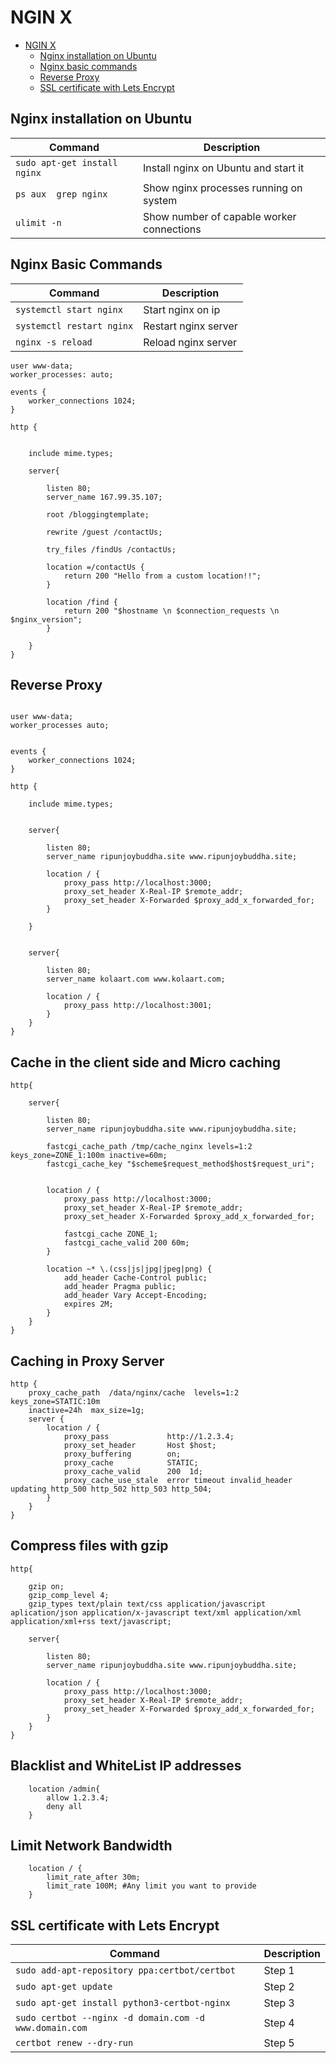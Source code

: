 NGIN    X
============

- [NGIN    X](#ngin----x)
  - [Nginx installation on Ubuntu](#nginx-installation-on-ubuntu)
  - [Nginx basic commands](#nginx-basic-commands)
  - [Reverse Proxy](#reverse-proxy)
  - [SSL certificate with Lets Encrypt](#ssl-certificate-with-lets-encrypt)


## Nginx installation on Ubuntu

| Command                       | Description                            |
| ----------------------------- | -------------------------------------- |
| `sudo apt-get install nginx ` | Install nginx on Ubuntu and start it   |
| `ps aux  grep nginx`| Show nginx processes running on system |
| `ulimit -n`| Show number of capable worker connections |


## Nginx Basic Commands

| Command                       | Description                            |
| ----------------------------- | -------------------------------------- |
| `systemctl start nginx`| Start nginx on ip |
| `systemctl restart nginx`| Restart nginx server |
| `nginx -s reload`| Reload nginx server |


```
user www-data;
worker_processes: auto;

events {
    worker_connections 1024;
}

http {


    include mime.types;

    server{

        listen 80;
        server_name 167.99.35.107;

        root /bloggingtemplate;

        rewrite /guest /contactUs;

        try_files /findUs /contactUs;

        location =/contactUs {
            return 200 "Hello from a custom location!!";
        }

        location /find {
            return 200 "$hostname \n $connection_requests \n $nginx_version";
        }

    }
}

```


## Reverse Proxy

```
    
user www-data;
worker_processes auto;


events {
    worker_connections 1024;
}

http {

    include mime.types;


    server{

        listen 80;
        server_name ripunjoybuddha.site www.ripunjoybuddha.site;

        location / {
            proxy_pass http://localhost:3000;
            proxy_set_header X-Real-IP $remote_addr;
            proxy_set_header X-Forwarded $proxy_add_x_forwarded_for;
        }

    }


    server{

        listen 80;
        server_name kolaart.com www.kolaart.com;

        location / {
            proxy_pass http://localhost:3001;
        }
    }
}

```

## Cache in the client side and Micro caching
```
http{

    server{

        listen 80;
        server_name ripunjoybuddha.site www.ripunjoybuddha.site;

        fastcgi_cache_path /tmp/cache_nginx levels=1:2 keys_zone=ZONE_1:100m inactive=60m;
        fastcgi_cache_key "$scheme$request_method$host$request_uri";


        location / {
            proxy_pass http://localhost:3000;
            proxy_set_header X-Real-IP $remote_addr;
            proxy_set_header X-Forwarded $proxy_add_x_forwarded_for;

            fastcgi_cache ZONE_1;
            fastcgi_cache_valid 200 60m;
        }

        location ~* \.(css|js|jpg|jpeg|png) {
            add_header Cache-Control public;
            add_header Pragma public;
            add_header Vary Accept-Encoding;
            expires 2M;
        }
    }
}

```

## Caching in Proxy Server
```
http {
    proxy_cache_path  /data/nginx/cache  levels=1:2    keys_zone=STATIC:10m
    inactive=24h  max_size=1g;
    server {
        location / {
            proxy_pass             http://1.2.3.4;
            proxy_set_header       Host $host;
            proxy_buffering        on;
            proxy_cache            STATIC;
            proxy_cache_valid      200  1d;
            proxy_cache_use_stale  error timeout invalid_header updating http_500 http_502 http_503 http_504;
        }
    }
}
```



## Compress files with gzip
```
http{

    gzip on;
    gzip_comp_level 4;
    gzip_types text/plain text/css application/javascript aplication/json application/x-javascript text/xml application/xml application/xml+rss text/javascript;

    server{

        listen 80;
        server_name ripunjoybuddha.site www.ripunjoybuddha.site;

        location / {
            proxy_pass http://localhost:3000;
            proxy_set_header X-Real-IP $remote_addr;
            proxy_set_header X-Forwarded $proxy_add_x_forwarded_for;
        }
    }
}

```

## Blacklist and WhiteList IP addresses
```
    location /admin{
        allow 1.2.3.4;
        deny all
    }
```

## Limit Network Bandwidth
```
    location / {
        limit_rate_after 30m;
        limit_rate 100M; #Any limit you want to provide
    }
```


## SSL certificate with Lets Encrypt

| Command                       | Description                            |
| ----------------------------- | -------------------------------------- |
| `sudo add-apt-repository ppa:certbot/certbot` | Step 1 |
| `sudo apt-get update`| Step 2 |
| `sudo apt-get install python3-certbot-nginx`| Step 3 |
| `sudo certbot --nginx -d domain.com -d www.domain.com`| Step 4 |
| `certbot renew --dry-run`| Step 5 |
